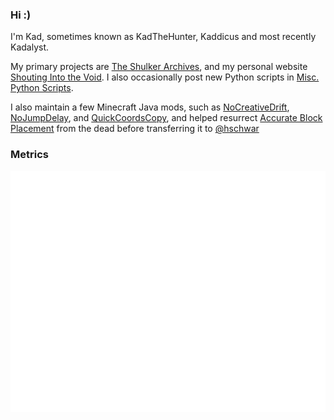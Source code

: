 ### Hi :)
I'm Kad, sometimes known as KadTheHunter, Kaddicus and most recently Kadalyst.

My primary projects are [The Shulker Archives](https://github.com/KadTheHunter/ShulkerArchives), and my personal website [Shouting Into the Void](https://github.com/KadTheHunter/KadTheHunter.github.io). I also occasionally post new Python scripts in [Misc. Python Scripts](https://github.com/KadTheHunter/Misc-Python-Scripts).

I also maintain a few Minecraft Java mods, such as [NoCreativeDrift](https://github.com/KadTheHunter/NoCreativeDrift), [NoJumpDelay](https://github.com/KadTheHunter/NoJumpDelay), and [QuickCoordsCopy](https://github.com/KadTheHunter/QuickCoordsCopy), and helped resurrect [Accurate Block Placement](https://github.com/hschwar/AccurateBlockPlacement-Reborn) from the dead before transferring it to [@hschwar](https://github.com/hschwar)

### Metrics
![Metrics SVG](/github-metrics.svg)

